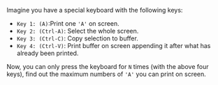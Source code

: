 Imagine you have a special keyboard with the following keys:

- `Key 1: (A)`:Print one `'A'` on screen.
- `Key 2: (Ctrl-A)`: Select the whole screen.
- `Key 3: (Ctrl-C)`: Copy selection to buffer.
- `Key 4: (Ctrl-V)`: Print buffer on screen appending it after what has already been printed.

Now, you can only press the keyboard for `N` times (with the above four keys), find out the maximum numbers of `'A'` you can print on screen.